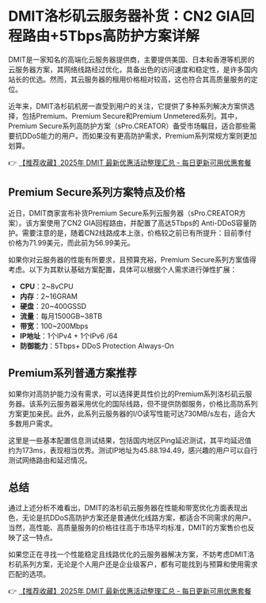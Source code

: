 # DMIT洛杉矶云服务器补货：CN2 GIA回程路由+5Tbps高防护方案详解

DMIT是一家知名的高端化云服务器提供商，主要提供美国、日本和香港等机房的云服务器方案，其网络线路经过优化，具备出色的访问速度和稳定性，是许多国内站长的优选。然而，其云服务器的租用价格相对较高，这也符合其高质量服务的定位。

近年来，DMIT洛杉矶机房一直受到用户的关注，它提供了多种系列解决方案供选择，包括Premium、Premium Secure和Premium Unmetered系列。其中，Premium Secure系列高防护方案（sPro.CREATOR）备受市场瞩目，适合那些需要抗DDoS能力的用户。而如果没有更高防护需求，Premium系列常规方案则更加划算。

👉 [【推荐收藏】2025年 DMIT 最新优惠活动整理汇总 - 每日更新可用优惠套餐](https://bit.ly/dmit_coupon)

## Premium Secure系列方案特点及价格

近日，DMIT商家宣布补货Premium Secure系列云服务器（sPro.CREATOR方案）。该方案使用了CN2 GIA回程路由，并配置了高达5Tbps的 Anti-DDoS容量防护。需要注意的是，随着CN2线路成本上涨，价格较之前已有所提升：目前季付价格为71.99美元，而此前为56.99美元。

如果你对云服务器的性能有所要求，且预算充裕，Premium Secure系列方案值得考虑。以下为其默认基础方案配置，具体可以根据个人需求进行弹性扩展：

- **CPU**：2~8vCPU  
- **内存**：2~16GRAM  
- **硬盘**：20~400GSSD  
- **流量**：每月1500GB~38TB  
- **带宽**：100~200Mbps  
- **IP地址**：1个IPv4 + 1个IPv6 /64  
- **防御能力**：5Tbps+ DDoS Protection Always-On  

## Premium系列普通方案推荐

如果你对高防护能力没有需求，可以选择更具性价比的Premium系列洛杉矶云服务器。该系列云服务器采用优化的国际线路，但不提供防御服务，价格比高防系列方案更加亲民。此外，此系列云服务器的I/O读写性能可达730MB/s左右，适合大多数用户需求。

这里是一些基本配置信息测试结果，包括国内地区Ping延迟测试，其平均延迟值约为173ms，表现相当优秀。测试IP地址为45.88.194.49，感兴趣的用户可以自行测试网络路由和延迟情况。

## 总结

通过上述分析不难看出，DMIT的洛杉矶云服务器在性能和带宽优化方面表现出色，无论是抗DDoS高防护方案还是普通优化线路方案，都适合不同需求的用户。当然，高性能、高质量服务的价格往往高于市场平均标准，DMIT的方案售价也反映了这一特点。

如果您正在寻找一个性能稳定且线路优化的云服务器解决方案，不妨考虑DMIT洛杉矶系列方案，无论是个人用户还是企业级客户，都有可能找到与预算和使用需求匹配的选项。

👉 [【推荐收藏】2025年 DMIT 最新优惠活动整理汇总 - 每日更新可用优惠套餐](https://bit.ly/dmit_coupon)